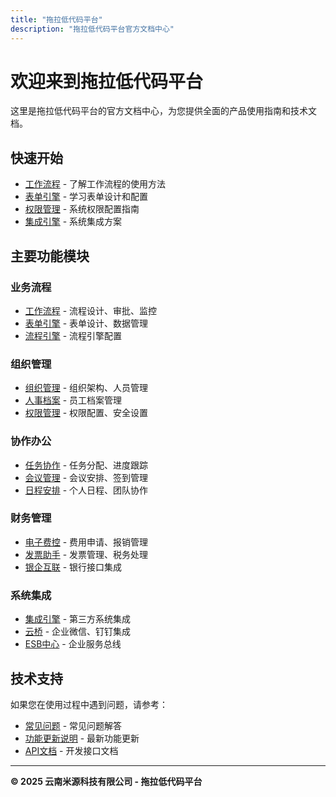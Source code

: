 ```yaml
---
title: "拖拉低代码平台"
description: "拖拉低代码平台官方文档中心"
---
```


# 欢迎来到拖拉低代码平台

这里是拖拉低代码平台的官方文档中心，为您提供全面的产品使用指南和技术文档。

## 快速开始

- [工作流程](/工作流程/工作流程总体路径指导) - 了解工作流程的使用方法
- [表单引擎](/表单引擎/表单设计) - 学习表单设计和配置
- [权限管理](/权限管理/) - 系统权限配置指南
- [集成引擎](/集成引擎/集成中心使用指导) - 系统集成方案

## 主要功能模块

### 业务流程
- [工作流程](/工作流程/) - 流程设计、审批、监控
- [表单引擎](/表单引擎/) - 表单设计、数据管理
- [流程引擎](/流程引擎/) - 流程引擎配置

### 组织管理
- [组织管理](/组织管理/) - 组织架构、人员管理
- [人事档案](/人事档案/) - 员工档案管理
- [权限管理](/权限管理/) - 权限配置、安全设置

### 协作办公
- [任务协作](/任务协作/) - 任务分配、进度跟踪
- [会议管理](/会议管理/) - 会议安排、签到管理
- [日程安排](/日程安排/) - 个人日程、团队协作

### 财务管理
- [电子费控](/电子费控/) - 费用申请、报销管理
- [发票助手](/发票助手/) - 发票管理、税务处理
- [银企互联](/银企互联/) - 银行接口集成

### 系统集成
- [集成引擎](/集成引擎/) - 第三方系统集成
- [云桥](/云桥/) - 企业微信、钉钉集成
- [ESB中心](/ESB中心/) - 企业服务总线

## 技术支持

如果您在使用过程中遇到问题，请参考：
- [常见问题](/常见问题/) - 常见问题解答
- [功能更新说明](/功能更新说明/) - 最新功能更新
- [API文档](/API文档/) - 开发接口文档

---

**© 2025 云南米源科技有限公司 - 拖拉低代码平台** 